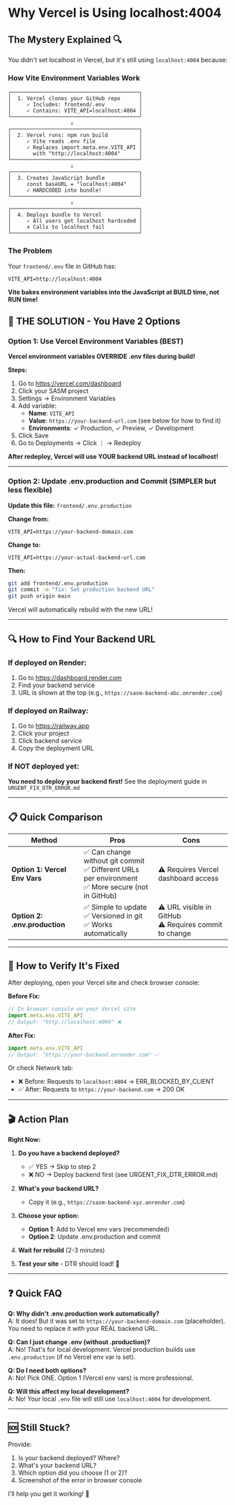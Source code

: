 # Why Vercel is Using localhost:4004

## The Mystery Explained 🔍

You didn't set localhost in Vercel, but it's still using `localhost:4004` because:

### How Vite Environment Variables Work

```mermaid
┌─────────────────────────────────────────┐
│  1. Vercel clones your GitHub repo      │
│     ✓ Includes: frontend/.env           │
│     ✓ Contains: VITE_API=localhost:4004 │
└─────────────────────────────────────────┘
                    ↓
┌─────────────────────────────────────────┐
│  2. Vercel runs: npm run build          │
│     ✓ Vite reads .env file              │
│     ✓ Replaces import.meta.env.VITE_API │
│       with "http://localhost:4004"      │
└─────────────────────────────────────────┘
                    ↓
┌─────────────────────────────────────────┐
│  3. Creates JavaScript bundle           │
│     const baseURL = "localhost:4004"    │
│     ✓ HARDCODED into bundle!            │
└─────────────────────────────────────────┘
                    ↓
┌─────────────────────────────────────────┐
│  4. Deploys bundle to Vercel            │
│     ✓ All users get localhost hardcoded │
│     ✗ Calls to localhost fail           │
└─────────────────────────────────────────┘
```

### The Problem

Your `frontend/.env` file in GitHub has:
```
VITE_API=http://localhost:4004
```

**Vite bakes environment variables into the JavaScript at BUILD time, not RUN time!**

## 🎯 THE SOLUTION - You Have 2 Options

### Option 1: Use Vercel Environment Variables (BEST)

**Vercel environment variables OVERRIDE .env files during build!**

**Steps:**
1. Go to https://vercel.com/dashboard
2. Click your SASM project
3. Settings → Environment Variables
4. Add variable:
   - **Name**: `VITE_API`
   - **Value**: `https://your-backend-url.com` (see below for how to find it)
   - **Environments**: ✓ Production, ✓ Preview, ✓ Development
5. Click Save
6. Go to Deployments → Click ⋮ → Redeploy

**After redeploy, Vercel will use YOUR backend URL instead of localhost!**

---

### Option 2: Update .env.production and Commit (SIMPLER but less flexible)

**Update this file:** `frontend/.env.production`

**Change from:**
```env
VITE_API=https://your-backend-domain.com
```

**Change to:**
```env
VITE_API=https://your-actual-backend-url.com
```

**Then:**
```bash
git add frontend/.env.production
git commit -m "fix: Set production backend URL"
git push origin main
```

Vercel will automatically rebuild with the new URL!

---

## 🔍 How to Find Your Backend URL

### If deployed on Render:
1. Go to https://dashboard.render.com
2. Find your backend service
3. URL is shown at the top (e.g., `https://sasm-backend-abc.onrender.com`)

### If deployed on Railway:
1. Go to https://railway.app
2. Click your project
3. Click backend service
4. Copy the deployment URL

### If NOT deployed yet:
**You need to deploy your backend first!** See the deployment guide in `URGENT_FIX_DTR_ERROR.md`

---

## 📋 Quick Comparison

| Method | Pros | Cons |
|--------|------|------|
| **Option 1: Vercel Env Vars** | ✅ Can change without git commit<br>✅ Different URLs per environment<br>✅ More secure (not in GitHub) | ⚠️ Requires Vercel dashboard access |
| **Option 2: .env.production** | ✅ Simple to update<br>✅ Versioned in git<br>✅ Works automatically | ⚠️ URL visible in GitHub<br>⚠️ Requires commit to change |

---

## 🧪 How to Verify It's Fixed

After deploying, open your Vercel site and check browser console:

**Before Fix:**
```javascript
// In browser console on your Vercel site
import.meta.env.VITE_API
// Output: "http://localhost:4004" ❌
```

**After Fix:**
```javascript
import.meta.env.VITE_API
// Output: "https://your-backend.onrender.com" ✅
```

Or check Network tab:
- ❌ Before: Requests to `localhost:4004` → ERR_BLOCKED_BY_CLIENT
- ✅ After: Requests to `https://your-backend.com` → 200 OK

---

## 🎬 Action Plan

**Right Now:**

1. **Do you have a backend deployed?**
   - ✅ YES → Skip to step 2
   - ❌ NO → Deploy backend first (see URGENT_FIX_DTR_ERROR.md)

2. **What's your backend URL?**
   - Copy it (e.g., `https://sasm-backend-xyz.onrender.com`)

3. **Choose your option:**
   - **Option 1**: Add to Vercel env vars (recommended)
   - **Option 2**: Update .env.production and commit

4. **Wait for rebuild** (2-3 minutes)

5. **Test your site** - DTR should load! 🎉

---

## ❓ Quick FAQ

**Q: Why didn't .env.production work automatically?**  
A: It does! But it was set to `https://your-backend-domain.com` (placeholder). You need to replace it with your REAL backend URL.

**Q: Can I just change .env (without .production)?**  
A: No! That's for local development. Vercel production builds use `.env.production` (if no Vercel env var is set).

**Q: Do I need both options?**  
A: No! Pick ONE. Option 1 (Vercel env vars) is more professional.

**Q: Will this affect my local development?**  
A: No! Your local `.env` file will still use `localhost:4004` for development.

---

## 🆘 Still Stuck?

Provide:
1. Is your backend deployed? Where?
2. What's your backend URL?
3. Which option did you choose (1 or 2)?
4. Screenshot of the error in browser console

I'll help you get it working! 🚀
